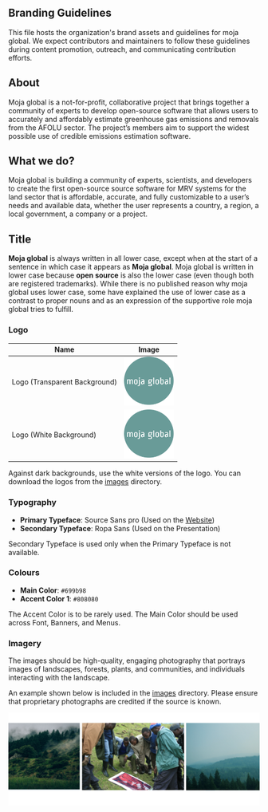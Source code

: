 ## Branding Guidelines

This file hosts the organization's brand assets and guidelines for moja global. We expect contributors and maintainers to follow these guidelines during content promotion, outreach, and communicating contribution efforts.

## About

Moja global is a not-for-profit, collaborative project that brings together a community of experts to develop open-source software that allows users to accurately and affordably estimate greenhouse gas emissions and removals from the AFOLU sector. The project’s members aim to support the widest possible use of credible emissions estimation software.

## What we do?

Moja global is building a community of experts, scientists, and developers to create the first open-source source software for MRV systems for the land sector that is affordable, accurate, and fully customizable to a user’s needs and available data, whether the user represents a country, a region, a local government, a company or a project.

## Title

**Moja global** is always written in all lower case, except when at the start of a sentence in which case it appears as **Moja global**. Moja global is written in lower case because **open source** is also the lower case (even though both are registered trademarks). While there is no published reason why moja global uses lower case, some have explained the use of lower case as a contrast to proper nouns and as an expression of the supportive role moja global tries to fulfill.

### Logo

| Name        | Image |
| ------------------ | ----------------- |
| Logo (Transparent Background)          | [<img src="../images/moja-global-logo-transparent-background.png" width="100"/>](image.png)           |
| Logo (White Background)  | [<img src="../images/moja-global-logo-white-background.png" width="100"/>](image.png)           |

Against dark backgrounds, use the white versions of the logo. You can download the logos from the [images](../images) directory.

### Typography

-   **Primary Typeface**: Source Sans pro (Used on the [Website](moja.global))
-   **Secondary Typeface**: Ropa Sans (Used on the Presentation)

Secondary Typeface is used only when the Primary Typeface is not available.

### Colours

-   **Main Color**: `#699b98`
-   **Accent Color 1**: `#808080`

The Accent Color is to be rarely used. The Main Color should be used across Font, Banners, and Menus.

### Imagery

The images should be high-quality, engaging photography that portrays images of landscapes, forests, plants, and communities, and individuals interacting with the landscape.

An example shown below is included in the [images](../images) directory. Please ensure that proprietary photographs are credited if the source is known.

[<img src="../images/moja-global-banner.png" width="700"/>](image.png)
